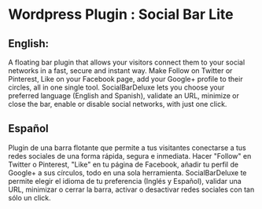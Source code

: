 Wordpress Plugin : Social Bar Lite
=====================================

English:
--------
A floating bar plugin that allows your visitors connect them to your social networks in a fast, secure and instant way. Make Follow on Twitter or Pinterest, Like on your Facebook page, add your Google+ profile to their circles, all in one single tool. SocialBarDeluxe lets you choose your preferred language (English and Spanish), validate an URL, minimize or close the bar, enable or disable social networks, with just one click.

Español
--------
Plugin de una barra flotante que permite a tus visitantes conectarse a tus redes sociales de una forma rápida, segura e inmediata. Hacer "Follow" en Twitter o Pinterest, "Like" en tu página de Facebook, añadir tu perfil de Google+ a sus círculos, todo en una sola herramienta. SocialBarDeluxe te permite elegir el idioma de tu preferencia (Inglés y Español), validar una URL, minimizar o cerrar la barra, activar o desactivar redes sociales con tan sólo un click.


